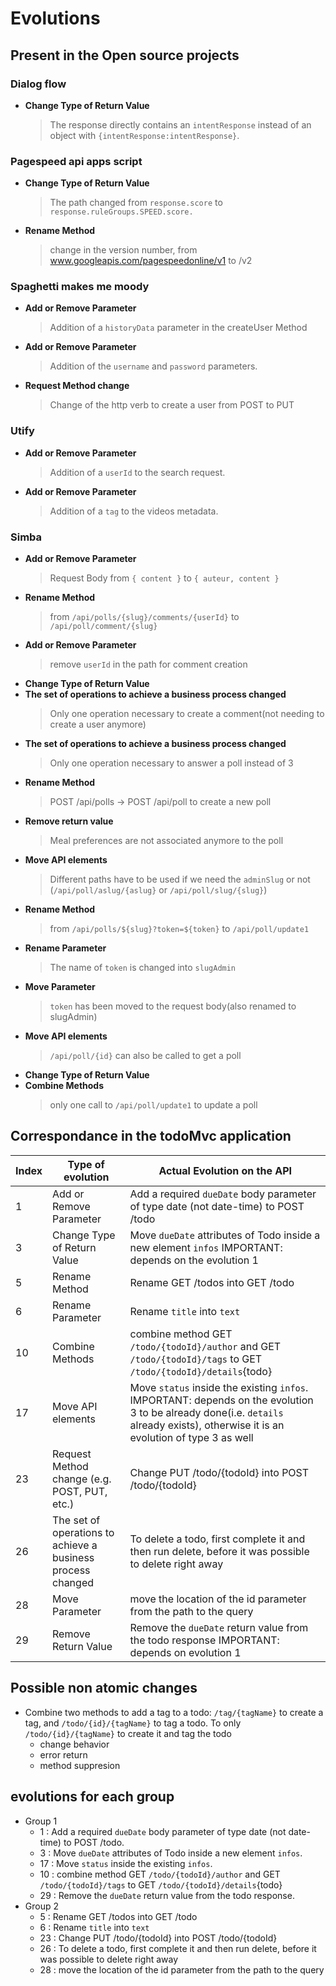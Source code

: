 # Evolutions


## Present in the Open source projects
### Dialog flow
- **Change Type of Return Value**
    >The response directly contains an `intentResponse` instead of an object with `{intentResponse:intentResponse}`.

### Pagespeed api apps script
- **Change Type of Return Value**
    > The path changed from `response.score` to `response.ruleGroups.SPEED.score.`
- **Rename Method**
    > change in the version number, from www.googleapis.com/pagespeedonline/v1 to /v2

### Spaghetti makes me moody
- **Add or Remove Parameter**
    > Addition of a `historyData` parameter in the createUser Method
- **Add or Remove Parameter**
    > Addition of the `username` and `password` parameters.
- **Request Method change**
    > Change of the http verb to create a user from POST to PUT

### Utify
- **Add or Remove Parameter**
    > Addition of a `userId` to the search request.
- **Add or Remove Parameter**
    > Addition of a `tag` to the videos metadata.

### Simba
- **Add or Remove Parameter**
    > Request Body from `{ content }` to `{ auteur, content }`
- **Rename Method**
    > from `/api/polls/{slug}/comments/{userId}` to `/api/poll/comment/{slug}`
- **Add or Remove Parameter**
    > remove `userId` in the path for comment creation
- **Change Type of Return Value**
- **The set of operations to achieve a business process changed**
    > Only one operation necessary to create a comment(not needing to create a user anymore)
- **The set of operations to achieve a business process changed**
    > Only one operation necessary to answer a poll instead of 3
- **Rename Method**
    > POST /api/polls -> POST /api/poll to create a new poll
- **Remove return value**
    > Meal preferences are not associated anymore to the poll
- **Move API elements**
    > Different paths have to be used if we need the `adminSlug` or not (`/api/poll/aslug/{aslug}` or `/api/poll/slug/{slug}`)
- **Rename Method**
    > from `/api/polls/${slug}?token=${token}` to `/api/poll/update1`
- **Rename Parameter**
    > The name of `token` is changed into `slugAdmin`
- **Move Parameter**
    > `token` has been moved to the request body(also renamed to slugAdmin)
- **Move API elements**
    > `/api/poll/{id}` can also be called to get a poll
- **Change Type of Return Value**
- **Combine Methods**
    > only one call to `/api/poll/update1` to update a poll

## Correspondance in the todoMvc application
| Index | Type of evolution                                           | Actual Evolution on the API                                                                                                                                                          |
| ----- | ----------------------------------------------------------- | ------------------------------------------------------------------------------------------------------------------------------------------------------------------------------------ |
| 1     | Add or Remove Parameter                                     | Add a required `dueDate` body parameter of type date (not date-time) to POST /todo                                                                                                   |
| 3     | Change Type of Return Value                                 | Move `dueDate` attributes of Todo inside a new element `infos` IMPORTANT: depends on the evolution 1                                                                               |
| 5     | Rename Method                                               | Rename GET /todos into GET /todo                                                                                                                                                     |
| 6     | Rename Parameter                                            | Rename `title` into `text`                                                                                                                                                           |
| 10    | Combine Methods                                             | combine method GET `/todo/{todoId}/author` and GET `/todo/{todoId}/tags` to GET `/todo/{todoId}/details`{todo} |                                                                                                                                                        |
| 17    | Move API elements                                           | Move `status` inside the existing `infos`. IMPORTANT: depends on the evolution 3 to be already done(i.e. `details` already exists), otherwise it is an evolution of type 3 as well |
| 23    | Request Method change (e.g. POST, PUT, etc.)                | Change PUT /todo/{todoId} into POST /todo/{todoId}                                                                                                                                   |
| 26    | The set of operations to achieve a business process changed | To delete a todo, first complete it and then run delete, before it was possible to delete right away                                                                                 |
| 28    | Move Parameter                                              | move the location of the id parameter from the path to the query                                                                                                                     |
| 29    | Remove Return Value                                         | Remove the `dueDate` return value from the todo response  IMPORTANT: depends on evolution 1                                                                                                                           |


## Possible non atomic changes
- Combine two methods to add a tag to a todo: `/tag/{tagName}` to create a tag, and  `/todo/{id}/{tagName}` to tag a todo. To only  `/todo/{id}/{tagName}` to create it and tag the todo
  - change behavior
  - error return
  - method suppresion 


## evolutions for each group
- Group 1
  -  1 : Add a required `dueDate` body parameter of type date (not date-time) to POST /todo.
  -  3 : Move `dueDate` attributes of Todo inside a new element `infos`.
  -  17 : Move `status` inside the existing `infos`.
  -  10 : combine method GET `/todo/{todoId}/author` and GET `/todo/{todoId}/tags` to GET `/todo/{todoId}/details`{todo}
  -  29 : Remove the `dueDate` return value from the todo response.
-  Group 2
   -  5 : Rename GET /todos into GET /todo
   -  6 : Rename `title` into `text`
   -  23 : Change PUT /todo/{todoId} into POST /todo/{todoId}
   -  26 : To delete a todo, first complete it and then run delete, before it was possible to delete right away
   -  28 : move the location of the id parameter from the path to the query
